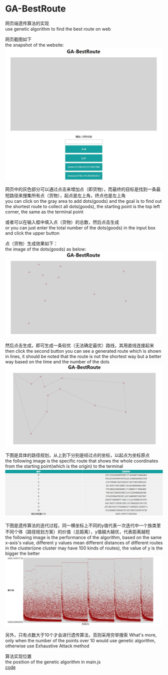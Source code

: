 # GA-BestRoute
网页端遗传算法的实现  
use genetic algorithm to find the best route on web  

网页截图如下  
the snapshot of the website:  
![image](https://github.com/chenhuaizhen/GA-BestRoute/raw/master/image/1.jpg)
![image](https://github.com/chenhuaizhen/GA-BestRoute/raw/master/image/2.jpg)

网页中的灰色部分可以通过点击来增加点（即货物），而最终的目标是找到一条最短路径来搜集所有点（货物），起点是左上角，终点也是左上角  
you can click on the gray area to add dots(goods) and the goal is to find out the shortest route to collect all dots(goods), the starting point is the top left corner, the same as the terminal point  

或者可以在输入框中填入点（货物）的总数，然后点击生成  
or you can just enter the total number of the dots(goods) in the input box and click the upper button  

点（货物）生成效果如下：  
the image of the dots(goods) as below:  
![image](https://github.com/chenhuaizhen/GA-BestRoute/raw/master/image/3.jpg)

然后点击生成，即可生成一条较优（无法确定最优）路线，其用直线连接起来  
then click the second button you can see a generated route which is shown in lines, it should be noted that the route is not the shortest way but a better way based on the time and the number of the dots  
![image](https://github.com/chenhuaizhen/GA-BestRoute/raw/master/image/4.jpg)

下图是具体的路径规划，从上到下分别是经过点的坐标，以起点为坐标原点    
the following image is the specific route that shows the whole coordinates from the starting point(which is the origin) to the terminal  
![image](https://github.com/chenhuaizhen/GA-BestRoute/raw/master/image/5.jpg)

下图是遗传算法的迭代过程，同一横坐标上不同的y值代表一次迭代中一个族类里不同个体（路径规划方案）的价值（总距离），y值越大越优，代表距离越短  
the following image is the performance of the algorithm, based on the same x-axis's value, different y values mean different distances of different routes in the cluster(one cluster may have 100 kinds of routes), the value of y is the bigger the better  
![image](https://github.com/chenhuaizhen/GA-BestRoute/raw/master/image/6.jpg)

另外，只有点数大于10个才会进行遗传算法，否则采用穷举搜索
What's more, only when the number of the points over 10 would use genetic algorithm, otherwise use Exhaustive Attack method

算法实现位置  
the position of the genetic algorithm in main.js  
[code](http://blog.csdn.net/guodongxiaren "code")